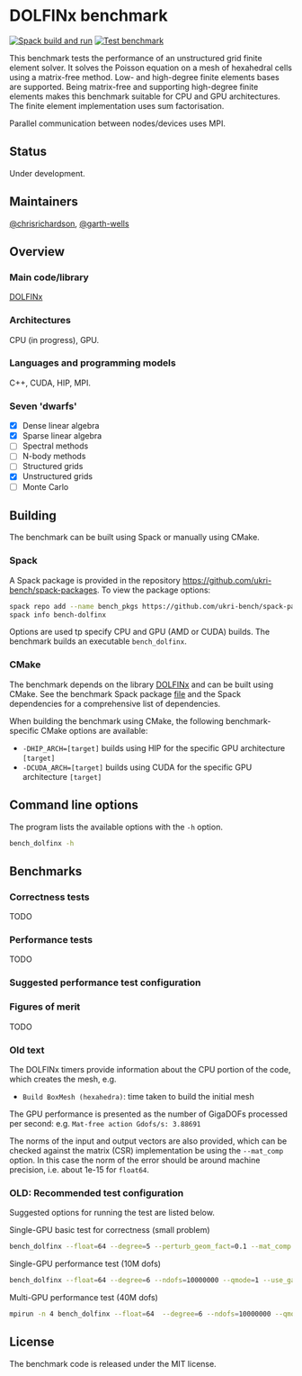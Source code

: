 # DOLFINx benchmark

[![Spack build and run](https://github.com/ukri-bench/benchmark-dolfinx/actions/workflows/spack.yml/badge.svg)](https://github.com/ukri-bench/benchmark-dolfinx/actions/workflows/spack.yml)
[![Test benchmark](https://github.com/ukri-bench/benchmark-dolfinx/actions/workflows/ci.yml/badge.svg)](https://github.com/ukri-bench/benchmark-dolfinx/actions/workflows/ci.yml)

This benchmark tests the performance of an unstructured grid finite
element solver. It solves the Poisson equation on a mesh of hexahedral
cells using a matrix-free method. Low- and high-degree finite elements
bases are supported. Being matrix-free and supporting high-degree finite
elements makes this benchmark suitable for CPU and GPU architectures.
The finite element implementation uses sum factorisation.

Parallel communication between nodes/devices uses MPI.

## Status

Under development.

## Maintainers

[@chrisrichardson](https://www.github.com/chrisrichardson),
[@garth-wells](https://www.github.com/garth-wells)

## Overview

### Main code/library

[DOLFINx](https://github.com/fenics/dolfinx)

### Architectures

CPU (in progress), GPU.

### Languages and programming models

C++, CUDA, HIP, MPI.

### Seven 'dwarfs'

- [x] Dense linear algebra
- [x] Sparse linear algebra
- [ ] Spectral methods
- [ ] N-body methods
- [ ] Structured grids
- [x] Unstructured grids
- [ ] Monte Carlo

## Building

The benchmark can be built using Spack or manually using CMake.

### Spack

A Spack package is provided in the repository
https://github.com/ukri-bench/spack-packages. To view the package
options:

```bash
spack repo add --name bench_pkgs https://github.com/ukri-bench/spack-packages.git bench_pkgs
spack info bench-dolfinx
```

Options are used tp specify CPU and GPU (AMD or CUDA) builds. The
benchmark builds an executable `bench_dolfinx`.

### CMake

The benchmark depends on the library
[DOLFINx](https://github.com/fenics/dolfinx) and can be built using
CMake. See the benchmark Spack package
[file](spack/packages/bench-dolfinx/package.py) and the Spack
dependencies for a comprehensive list of dependencies.

When building the benchmark using CMake, the following
benchmark-specific CMake options are available:
* `-DHIP_ARCH=[target]` builds using HIP for the specific GPU architecture `[target]`
* `-DCUDA_ARCH=[target]` builds using CUDA for the specific GPU architecture `[target]`

## Command line options

The program lists the available options with the `-h` option.
```bash
bench_dolfinx -h
```

## Benchmarks

### Correctness tests

TODO

### Performance tests

TODO

### Suggested performance test configuration


### Figures of merit

TODO


### Old text

The DOLFINx timers provide information about the CPU portion of the
code, which creates the mesh, e.g.
- `Build BoxMesh (hexahedra)`: time taken to build the initial mesh

The GPU performance is presented as the number of GigaDOFs processed per
second: e.g. `Mat-free action Gdofs/s: 3.88691`

The norms of the input and output vectors are also provided, which can
be checked against the matrix (CSR) implementation be using the
`--mat_comp` option. In this case the norm of the error should be around
machine precision, i.e. about 1e-15 for `float64`.

### OLD: Recommended test configuration

Suggested options for running the test are listed below.

Single-GPU basic test for correctness (small problem)
```bash
bench_dolfinx --float=64 --degree=5 --perturb_geom_fact=0.1 --mat_comp --ndofs=5000
```

Single-GPU performance test (10M dofs)
```bash
bench_dolfinx --float=64 --degree=6 --ndofs=10000000 --qmode=1 --use_gauss
```

Multi-GPU performance test (40M dofs)
```bash
mpirun -n 4 bench_dolfinx --float=64  --degree=6 --ndofs=10000000 --qmode=1 --use_gauss
```

## License

The benchmark code is released under the MIT license.
